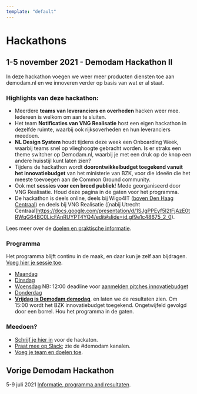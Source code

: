```yaml
---
template: "default"
---
```


# Hackathons

## 1-5 november 2021 - Demodam Hackathon II
In deze hackathon voegen we weer meer producten diensten toe aan demodam.nl en we innoveren verder op basis van wat er al staat.

### Highlights van deze hackathon:
* Meerdere **teams van leveranciers en overheden** hacken weer mee. Iedereen is welkom om aan te sluiten. 
* Het team **Notificaties van VNG Realisatie** host een eigen hackathon in dezelfde ruimte, waarbij ook rijksoverheden en hun leveranciers meedoen. 
* **NL Design System** houdt tijdens deze week een Onboarding Week, waarbij teams snel op vlieghoogte gebracht worden. Is er straks een theme switcher op Demodam.nl, waarbij je met een druk op de knop een andere huisstijl kunt laten zien? 
* Tijdens de hackathon wordt **doorontwikkelbudget toegekend vanuit het innovatiebudget** van het ministerie van BZK, voor die ideeën die het meeste toevoegen aan de Common Ground community. 
* Ook met **sessies voor een breed publiek**! Mede georganiseerd door VNG Realisatie. Houd deze pagina in de gaten voor het programma. 
* De hackathon is deels online, deels bij Wigo4IT ([boven Den Haag Centraal](https://goo.gl/maps/TcQxJfH5MTDe7BBA7)) en deels bij VNG Realisatie ([nabij Utrecht Centraal]https://docs.google.com/presentation/d/1SJgPPEyf5I2tFjAzE0tRWqG64BC0LicFAnRUYPT4YQ4/edit#slide=id.gf9e1c48675_2_0).  

Lees meer over de [doelen en praktische informatie](https://docs.google.com/presentation/d/1SJgPPEyf5I2tFjAzE0tRWqG64BC0LicFAnRUYPT4YQ4/edit#slide=id.p). 

### Programma
Het programma blijft continu in de maak, en daar kun je zelf aan bijdragen. [Voeg hier je sessie toe](https://docs.google.com/presentation/d/1SJgPPEyf5I2tFjAzE0tRWqG64BC0LicFAnRUYPT4YQ4/edit#slide=id.gf55fcc07b8_0_12).  
* [Maandag](https://docs.google.com/presentation/d/1SJgPPEyf5I2tFjAzE0tRWqG64BC0LicFAnRUYPT4YQ4/edit#slide=id.gd93f8b291d_0_88)
* [Dinsdag](https://docs.google.com/presentation/d/1SJgPPEyf5I2tFjAzE0tRWqG64BC0LicFAnRUYPT4YQ4/edit#slide=id.gde0fc76439_1_52)
* [Woensdag](https://docs.google.com/presentation/d/1SJgPPEyf5I2tFjAzE0tRWqG64BC0LicFAnRUYPT4YQ4/edit#slide=id.gf5599354ef_0_26) NB: 12:00 deadline voor [aanmelden pitches innovatiebudget](https://docs.google.com/presentation/d/1SJgPPEyf5I2tFjAzE0tRWqG64BC0LicFAnRUYPT4YQ4/edit#slide=id.gf55fcc07b8_0_31)
* [Donderdag](https://docs.google.com/presentation/d/1SJgPPEyf5I2tFjAzE0tRWqG64BC0LicFAnRUYPT4YQ4/edit#slide=id.gde0fc76439_1_67)
* [**Vrijdag is Demodam demodag**](https://docs.google.com/presentation/d/1SJgPPEyf5I2tFjAzE0tRWqG64BC0LicFAnRUYPT4YQ4/edit#slide=id.gf5599354ef_0_32), en laten we de resultaten zien. Om 15:00 wordt het BZK innovatiebudget toegekend. Ongetwijfeld gevolgd door een borrel. Hou het programma in de gaten. 

### Meedoen? 
* [Schrijf je hier in](https://www.meetup.com/Code-For-NL/events/281202873/) voor de hackaton.
* [Praat mee op Slack](https://join.slack.com/t/samenorganiseren/shared_invite/zt-dex1d7sk-wy11sKYWCF0qQYjJHSMW5Q); zie de #demodam kanalen.
* [Voeg je team en doelen toe](https://docs.google.com/presentation/d/1SJgPPEyf5I2tFjAzE0tRWqG64BC0LicFAnRUYPT4YQ4/edit#slide=id.gda9565fa99_0_0).

## Vorige Demodam Hackathon
5-9 juli 2021 [Informatie, programma and resultaten](https://docs.google.com/presentation/d/1ueLpnCIA06f05uuSTop8DU9olLb0M34iR_HrjsebRfI).

